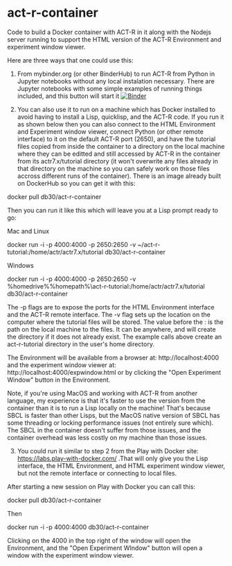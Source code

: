 # act-r-container
Code to build a Docker container with ACT-R in it along with the Nodejs server running to support the HTML version of the ACT-R Environment and experiment window viewer.

Here are three ways that one could use this:

1) From mybinder.org (or other BinderHub) to run ACT-R from Python in Jupyter notebooks without any local instalation necessary.
There are Jupyter notebooks with some simple examples of running things included, and this button will start it [![Binder](https://mybinder.org/badge_logo.svg)](https://mybinder.org/v2/gh/db30/act-r-container/main?filepath=simple.ipynb)

2) You can also use it to run on a machine which has Docker installed to avoid having to install a Lisp, quicklisp, and the ACT-R code.
If you run it as shown below then you can also connect to the HTML Environment and Experiment window viewer, connect Python (or other remote interface) to it on the default ACT-R port (2650), and have the tutorial files copied from inside the container to a directory on the local machine where they can be editted and still accessed by ACT-R in the container from its actr7.x/tutorial directory (it won't overwrite any files already in that directory on the machine so you can safely work on those files accross different runs of the container).
There is an image already built on DockerHub so you can get it with this:

docker pull db30/act-r-container

Then you can run it like this which will leave you at a Lisp prompt ready to go:

Mac and Linux

docker run -i -p 4000:4000 -p 2650:2650 -v ~/act-r-tutorial:/home/actr/actr7.x/tutorial db30/act-r-container

Windows

docker run -i -p 4000:4000 -p 2650:2650 -v %homedrive%%homepath%\act-r-tutorial:/home/actr/actr7.x/tutorial db30/act-r-container

The -p flags are to expose the ports for the HTML Environment interface and the ACT-R remote interface.  The -v flag sets up the location on the computer where the tutorial files will be stored.  The value before the : is the path on the local machine to the files.  It can be anywhere, and will create the directory if it does not already exist.  The example calls above create an act-r-tutorial directory in the user's home directory.

The Environment will be available from a browser at: http://localhost:4000 and the experiment window viewer at: http://localhost:4000/expwindow.html or by clicking the "Open Experiment Window" button in the Environment.

Note, if you're using MacOS and working with ACT-R from another language, my experience is that it's faster to use the version from the container than it is to run a Lisp locally on the machine!  That's because SBCL is faster than other Lisps, but the MacOS native version of SBCL has some threading or locking performance issues (not entirely sure which).  The SBCL in the container doesn't suffer from those issues, and the container overhead was less costly on my machine than those issues.

3) You could run it similar to step 2 from the Play with Docker site: https://labs.play-with-docker.com/ .That will only give you the Lisp interface, the HTML Environment, and HTML experiment window viewer, but not the remote interface or connecting to local files.

After starting a new session on Play with Docker you can call this:

docker pull db30/act-r-container

Then

docker run -i -p 4000:4000 db30/act-r-container 

Clicking on the 4000 in the top right of the window will open the Environment, and the "Open Experiment WIndow" button will open a window with the experiment window viewer.
